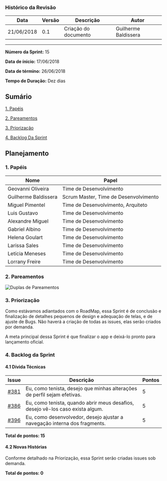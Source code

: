 ### Histórico da Revisão
| Data | Versão | Descrição | Autor |
|---|---|---|---|
| 21/06/2018| 0.1 | Criação do documento | Guilherme Baldissera |
-------------------------------------------------------------------------------------------------

**Número da Sprint:** 15

**Data de ínicio:** 17/06/2018

**Data de término:** 26/06/2018

**Tempo de Duração:** Dez dias

## Sumário

[1. Papéis](#1-papéis)

[2. Pareamentos](#2-pareamentos)

[3. Priorização](#3-priorização)

[4. Backlog Da Sprint](#4-backlog-da-sprint)

## **Planejamento**

### 1. **Papéis**

| Nome                  | Papel |
|-----------------------|-------------|
| Geovanni Oliveira | Time de Desenvolvimento |
| Guilherme Baldissera | Scrum Master, Time de Desenvolvimento |
| Miguel Pimentel | Time de Desenvolvimento, Arquiteto |
| Luis Gustavo | Time de Desenvolvimento |
| Alexandre Miguel | Time de Desenvolvimento |
| Gabriel Albino | Time de Desenvolvimento |
| Helena Goulart | Time de Desenvolvimento |
| Larissa Sales | Time de Desenvolvimento |
| Letícia Meneses | Time de Desenvolvimento |
| Lorrany Freire | Time de Desenvolvimento |

### 2. **Pareamentos**

![Duplas de Pareamentos](https://i.imgur.com/JEtCqve.png)

### 3. **Priorização**

Como estávamos adiantados com o RoadMap, essa Sprint é de conclusão e finalização de detalhes pequenos de design e adequação de telas, e de ajuste de Bugs. Não haverá a criação de todas as issues, elas serão criados por demanda.

A meta principal dessa Sprint é que finalizar o app e deixá-lo pronto para lançamento oficial.

### 4. **Backlog da Sprint**

#### 4.1 **Dívida Técnicas**
| Issue | Descrição | Pontos|
|-------|-----------|-------------|
| [#381](https://github.com/fga-gpp-mds/2018.1_Nexte/issues/381) | Eu, como tenista, desejo que minhas alterações de perfil sejam efetivas. | 5 |
| [#386](https://github.com/fga-gpp-mds/2018.1_Nexte/issues/386) | Eu, como tenista, quando abrir meus desafios, desejo vê-los caso exista algum. | 5 |
| [#396](https://github.com/fga-gpp-mds/2018.1_Nexte/issues/396) | Eu, como desenvolvedor, desejo ajustar a navegação interna dos fragments. | 5 |
**Total de pontos: 15**


#### 4.2 **Novas Histórias**

Conforme detalhado na Priorização, essa Sprint serão criadas issues sob demanda.

**Total de pontos: 0**